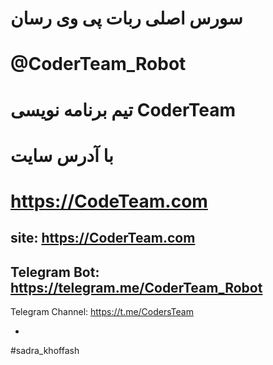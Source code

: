 # سورس اصلی ربات پی وی رسان
# @CoderTeam_Robot

# تیم برنامه نویسی CoderTeam
# با آدرس سایت
# https://CodeTeam.com

site: https://CoderTeam.com
-
Telegram Bot: https://telegram.me/CoderTeam_Robot
-
Telegram Channel: https://t.me/CodersTeam

-
#sadra_khoffash
